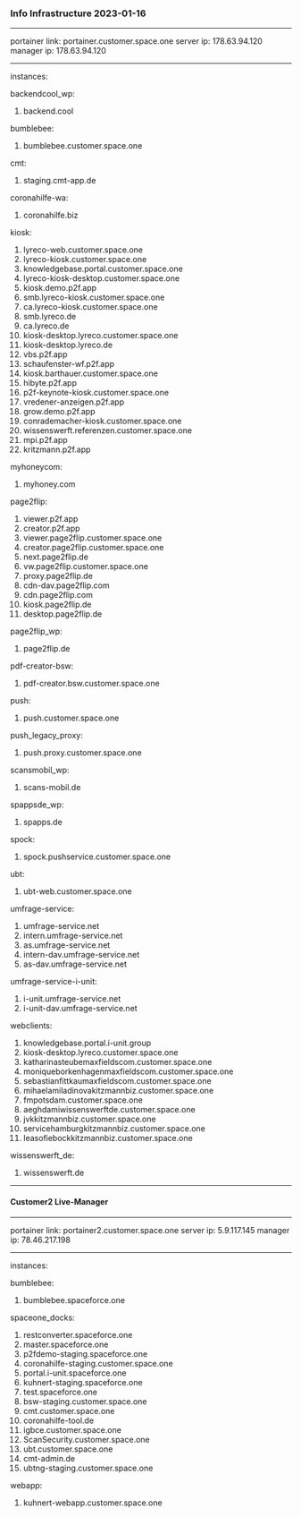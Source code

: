 ### Info Infrastructure 2023-01-16

---

portainer link: portainer.customer.space.one
server ip: 178.63.94.120
manager ip: 178.63.94.120

---
instances:

backendcool_wp: 
1. backend.cool

bumblebee: 
1. bumblebee.customer.space.one

cmt: 
1. staging.cmt-app.de

coronahilfe-wa: 
1. coronahilfe.biz

kiosk:
1. lyreco-web.customer.space.one
2. lyreco-kiosk.customer.space.one
3. knowledgebase.portal.customer.space.one
4. lyreco-kiosk-desktop.customer.space.one
5. kiosk.demo.p2f.app
6. smb.lyreco-kiosk.customer.space.one
7. ca.lyreco-kiosk.customer.space.one
8. smb.lyreco.de
9. ca.lyreco.de
10. kiosk-desktop.lyreco.customer.space.one
11. kiosk-desktop.lyreco.de
12. vbs.p2f.app
13. schaufenster-wf.p2f.app
14. kiosk.barthauer.customer.space.one
15. hibyte.p2f.app
16. p2f-keynote-kiosk.customer.space.one
17. vredener-anzeigen.p2f.app
18. grow.demo.p2f.app
19. conrademacher-kiosk.customer.space.one
20. wissenswerft.referenzen.customer.space.one
21. mpi.p2f.app
22. kritzmann.p2f.app

myhoneycom: 
1. myhoney.com

page2flip: 
 1. viewer.p2f.app
 2. creator.p2f.app
 3. viewer.page2flip.customer.space.one
 4. creator.page2flip.customer.space.one
 5. next.page2flip.de
 6. vw.page2flip.customer.space.one
 7. proxy.page2flip.de
 8. cdn-dav.page2flip.com
 9. cdn.page2flip.com
 10. kiosk.page2flip.de
 11. desktop.page2flip.de

page2flip_wp:
 1. page2flip.de

pdf-creator-bsw:
 1. pdf-creator.bsw.customer.space.one

push:
 1. push.customer.space.one

push_legacy_proxy:
 1. push.proxy.customer.space.one

scansmobil_wp:
 1. scans-mobil.de

spappsde_wp:
 1. spapps.de

spock:
 1. spock.pushservice.customer.space.one

ubt:
 1. ubt-web.customer.space.one

umfrage-service:
 1. umfrage-service.net
 2. intern.umfrage-service.net
 3. as.umfrage-service.net
 4. intern-dav.umfrage-service.net
 5. as-dav.umfrage-service.net

umfrage-service-i-unit:
 1. i-unit.umfrage-service.net
 2. i-unit-dav.umfrage-service.net

webclients:
1. knowledgebase.portal.i-unit.group
2. kiosk-desktop.lyreco.customer.space.one
3. katharinasteubemaxfieldscom.customer.space.one
4. moniqueborkenhagenmaxfieldscom.customer.space.one
5. sebastianfittkaumaxfieldscom.customer.space.one
6. mihaelamiladinovakitzmannbiz.customer.space.one
7. fmpotsdam.customer.space.one
8. aeghdamiwissenswerftde.customer.space.one
9. jvkkitzmannbiz.customer.space.one
10. servicehamburgkitzmannbiz.customer.space.one
11. leasofiebockkitzmannbiz.customer.space.one

wissenswerft_de:
 1. wissenswerft.de


---

#### Customer2 Live-Manager
---
portainer link: portainer2.customer.space.one
server ip:  5.9.117.145
manager ip: 78.46.217.198

---

instances:

bumblebee:
1. bumblebee.spaceforce.one

spaceone_docks:
1. restconverter.spaceforce.one
2. master.spaceforce.one
3. p2fdemo-staging.spaceforce.one
4. coronahilfe-staging.customer.space.one
5. portal.i-unit.spaceforce.one
6. kuhnert-staging.spaceforce.one
7. test.spaceforce.one
8. bsw-staging.customer.space.one
9. cmt.customer.space.one
10. coronahilfe-tool.de
11. igbce.customer.space.one
12. ScanSecurity.customer.space.one
13. ubt.customer.space.one
14. cmt-admin.de
15. ubtng-staging.customer.space.one

webapp:
1. kuhnert-webapp.customer.space.one
